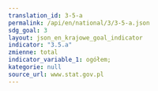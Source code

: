 ```yaml
---
translation_id: 3-5-a
permalink: /api/en/national/3/3-5-a.json
sdg_goal: 3
layout: json_en_krajowe_goal_indicator
indicator: "3.5.a"
zmienne: total
indicator_variable_1: ogółem;
kategorie: null
source_url: www.stat.gov.pl
---
```

